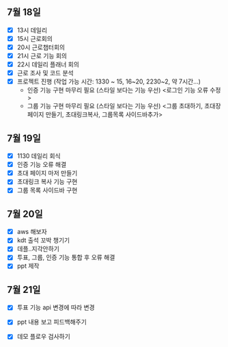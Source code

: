 ## 7월 18일

- [x] 13시 데일리
- [x] 15시 근로회의
- [x] 20시 근로챕터회의
- [x] 21시 근로 기능 회의
- [x] 22시 데일리 플래너 회의
- [x] 근로 조사 및 코드 분석
- [x] 프로젝트 진행 (작업 가능 시간: 1330 ~ 15, 16~20, 2230~2, 약 7시간...)
  - 인증 기능 구현 마무리 필요 (스타일 보다는 기능 우선) <로그인 기능 오류 수정>
  - 그룹 기능 구현 마무리 필요 (스타일 보다는 기능 우선) <그룹 초대하기, 초대장 페이지 만들기, 초대링크복사, 그룹목록 사이드바추가>


## 7월 19일

- [x] 1130 데일리 회식
- [x] 인증 기능 오류 해결
- [x] 초대 페이지 마저 만들기
- [x] 초대링크 복사 기능 구현
- [x] 그룹 목록 사이드바 구현

## 7월 20일

- [x] aws 해보자
- [x] kdt 출석 꼬박 챙기기
- [x] 데플..지각안하기
- [x] 투표, 그룹, 인증 기능 통합 후 오류 해결
- [x] ppt 제작

## 7월 21일

- [x] 투표 기능 api 변경에 따라 변경
- [x] ppt 내용 보고 피드백해주기
- [x] 데모 플로우 검사하기


